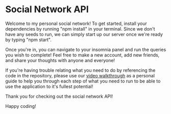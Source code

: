# Social Network API

Welcome to my personal social network! To get started, install your dependencies by running "npm install" in your terminal. Since we don't have any seeds to run, we can simply start up our server once we're ready by typing "npm start".

Once you're in, you can navigate to your insomnia panel and run the queries you wish to complete! Feel free to make a new account, add new friends, and share your thoughts with anyone and everyone!

If you're having trouble relating what you need to do by referencing the code in the repository, please use our [video walkthrough]('https://drive.google.com/file/d/1-W49ICnvUlXr_4vpGcjtzYvkIcctDzd6/view?usp=sharing') as a personal guide to help you through each step of what you need to run to be able to use the application to it's fullest potential!

Thank you for checking out the social network API!

Happy coding!